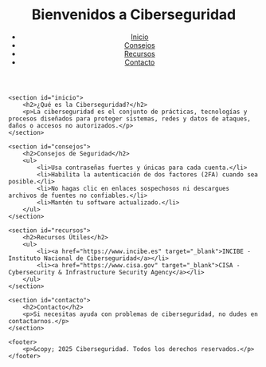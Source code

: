 <!DOCTYPE html>
<html lang="es">
<head>
    <meta charset="UTF-8">
    <meta name="viewport" content="width=device-width, initial-scale=1.0">
    <title>Ciberseguridad: Protege tu información</title>
    <link rel="stylesheet" href="style.css">
</head>
<body>
    <header>
        <h1>Bienvenidos a Ciberseguridad</h1>
        <nav>
            <ul>
                <li><a href="#inicio">Inicio</a></li>
                <li><a href="#consejos">Consejos</a></li>
                <li><a href="#recursos">Recursos</a></li>
                <li><a href="#contacto">Contacto</a></li>
            </ul>
        </nav>
    </header>

    <section id="inicio">
        <h2>¿Qué es la Ciberseguridad?</h2>
        <p>La ciberseguridad es el conjunto de prácticas, tecnologías y procesos diseñados para proteger sistemas, redes y datos de ataques, daños o accesos no autorizados.</p>
    </section>

    <section id="consejos">
        <h2>Consejos de Seguridad</h2>
        <ul>
            <li>Usa contraseñas fuertes y únicas para cada cuenta.</li>
            <li>Habilita la autenticación de dos factores (2FA) cuando sea posible.</li>
            <li>No hagas clic en enlaces sospechosos ni descargues archivos de fuentes no confiables.</li>
            <li>Mantén tu software actualizado.</li>
        </ul>
    </section>

    <section id="recursos">
        <h2>Recursos Útiles</h2>
        <ul>
            <li><a href="https://www.incibe.es" target="_blank">INCIBE - Instituto Nacional de Ciberseguridad</a></li>
            <li><a href="https://www.cisa.gov" target="_blank">CISA - Cybersecurity & Infrastructure Security Agency</a></li>
        </ul>
    </section>

    <section id="contacto">
        <h2>Contacto</h2>
        <p>Si necesitas ayuda con problemas de ciberseguridad, no dudes en contactarnos.</p>
    </section>

    <footer>
        <p>&copy; 2025 Ciberseguridad. Todos los derechos reservados.</p>
    </footer>
</body>
</html>
